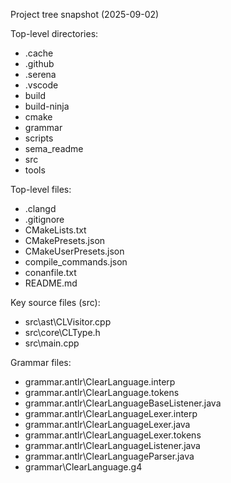Project tree snapshot (2025-09-02)

Top-level directories:
- .cache
- .github
- .serena
- .vscode
- build
- build-ninja
- cmake
- grammar
- scripts
- sema_readme
- src
- tools

Top-level files:
- .clangd
- .gitignore
- CMakeLists.txt
- CMakePresets.json
- CMakeUserPresets.json
- compile_commands.json
- conanfile.txt
- README.md

Key source files (src):
- src\ast\CLVisitor.cpp
- src\core\CLType.h
- src\main.cpp

Grammar files:
- grammar\.antlr\ClearLanguage.interp
- grammar\.antlr\ClearLanguage.tokens
- grammar\.antlr\ClearLanguageBaseListener.java
- grammar\.antlr\ClearLanguageLexer.interp
- grammar\.antlr\ClearLanguageLexer.java
- grammar\.antlr\ClearLanguageLexer.tokens
- grammar\.antlr\ClearLanguageListener.java
- grammar\.antlr\ClearLanguageParser.java
- grammar\ClearLanguage.g4
